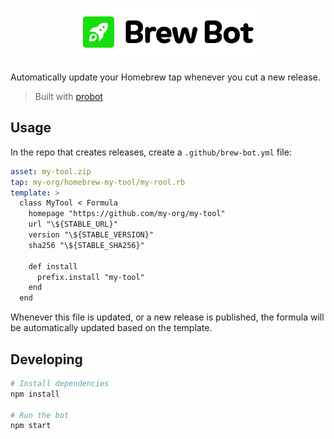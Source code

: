 <h1 align="center">
  <img src="design/logo.svg" alt="Brew Bot Logo" width="300" />
</h1>

Automatically update your Homebrew tap whenever you cut a new release.

> Built with [probot](https://github.com/probot/probot)

## Usage

In the repo that creates releases, create a `.github/brew-bot.yml` file:

```yml
asset: my-tool.zip
tap: my-org/homebrew-my-tool/my-rool.rb
template: >
  class MyTool < Formula
    homepage "https://github.com/my-org/my-tool"
    url "\${STABLE_URL}"
    version "\${STABLE_VERSION}"
    sha256 "\${STABLE_SHA256}"

    def install
      prefix.install "my-tool"
    end
  end
```

Whenever this file is updated, or a new release is published, the formula will be automatically updated based on the template.

## Developing

```sh
# Install dependencies
npm install

# Run the bot
npm start
```
